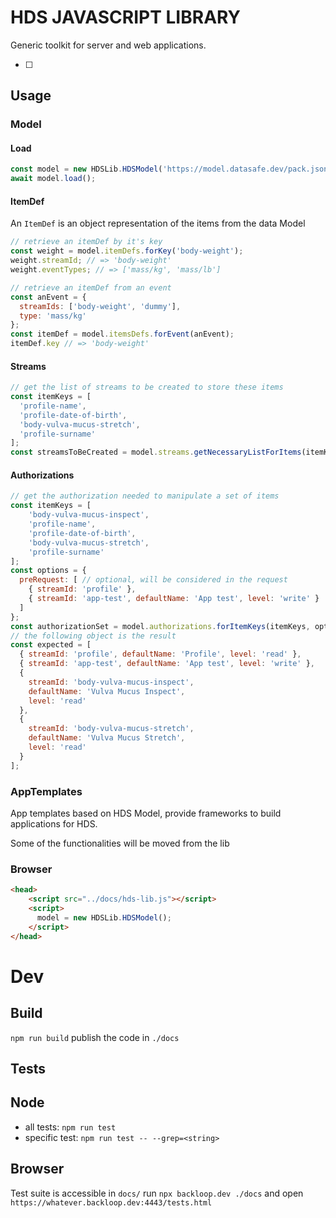# HDS JAVASCRIPT LIBRARY

Generic toolkit for server and web applications.

- [ ] 

## Usage 

### Model

#### Load

```javascript
const model = new HDSLib.HDSModel('https://model.datasafe.dev/pack.json');
await model.load();
```

#### ItemDef

An `ItemDef` is an object representation of the items from the data Model

```javascript
// retrieve an itemDef by it's key
const weight = model.itemDefs.forKey('body-weight');
weight.streamId; // => 'body-weight'
weight.eventTypes; // => ['mass/kg', 'mass/lb']
```

```javascript
// retrieve an itemDef from an event
const anEvent = {
  streamIds: ['body-weight', 'dummy'],
  type: 'mass/kg'
};
const itemDef = model.itemsDefs.forEvent(anEvent);
itemDef.key // => 'body-weight'
```

#### Streams

```javascript
// get the list of streams to be created to store these items
const itemKeys = [
  'profile-name',
  'profile-date-of-birth',
  'body-vulva-mucus-stretch',
  'profile-surname'
];
const streamsToBeCreated = model.streams.getNecessaryListForItems(itemKeys);
```

#### Authorizations

```javascript
// get the authorization needed to manipulate a set of items
const itemKeys = [
    'body-vulva-mucus-inspect',
    'profile-name',
    'profile-date-of-birth',
    'body-vulva-mucus-stretch',
    'profile-surname'
];
const options = {
  preRequest: [ // optional, will be considered in the request
    { streamId: 'profile' },
    { streamId: 'app-test', defaultName: 'App test', level: 'write' }
  ]
};
const authorizationSet = model.authorizations.forItemKeys(itemKeys, options);
// the following object is the result
const expected = [
  { streamId: 'profile', defaultName: 'Profile', level: 'read' },
  { streamId: 'app-test', defaultName: 'App test', level: 'write' },
  {
    streamId: 'body-vulva-mucus-inspect',
    defaultName: 'Vulva Mucus Inspect',
    level: 'read'
  },
  {
    streamId: 'body-vulva-mucus-stretch',
    defaultName: 'Vulva Mucus Stretch',
    level: 'read'
  }
];
```



### AppTemplates

App templates based on HDS Model, provide frameworks to build applications for HDS.

Some of the functionalities will be moved from the lib



### Browser 

```html
<head>
    <script src="../docs/hds-lib.js"></script>
    <script>
      model = new HDSLib.HDSModel();
    </script>
</head>
```

# Dev

## Build 

`npm run build` publish the code in `./docs`

## Tests 

## Node
- all tests: `npm run test`
- specific test: `npm run test -- --grep=<string>`

## Browser
Test suite is accessible in `docs/` 
run `npx backloop.dev ./docs` and open `https://whatever.backloop.dev:4443/tests.html`



